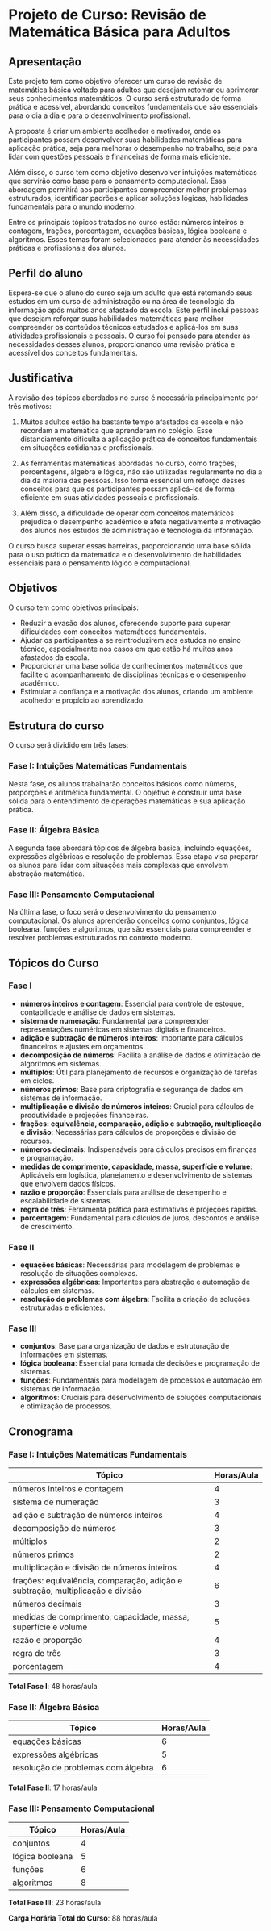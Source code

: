 # Projeto de Curso: Revisão de Matemática Básica para Adultos

## Apresentação

Este projeto tem como objetivo oferecer um curso de revisão de matemática básica voltado para adultos que desejam retomar ou aprimorar seus conhecimentos matemáticos. O curso será estruturado de forma prática e acessível, abordando conceitos fundamentais que são essenciais para o dia a dia e para o desenvolvimento profissional.

A proposta é criar um ambiente acolhedor e motivador, onde os participantes possam desenvolver suas habilidades matemáticas para aplicação prática, seja para melhorar o desempenho no trabalho, seja para lidar com questões pessoais e financeiras de forma mais eficiente.

Além disso, o curso tem como objetivo desenvolver intuições matemáticas que servirão como base para o pensamento computacional. Essa abordagem permitirá aos participantes compreender melhor problemas estruturados, identificar padrões e aplicar soluções lógicas, habilidades fundamentais para o mundo moderno.

Entre os principais tópicos tratados no curso estão: números inteiros e contagem, frações, porcentagem, equações básicas, lógica booleana e algoritmos. Esses temas foram selecionados para atender às necessidades práticas e profissionais dos alunos.

## Perfil do aluno

Espera-se que o aluno do curso seja um adulto que está retomando seus estudos em um curso de administração ou na área de tecnologia da informação após muitos anos afastado da escola. Este perfil inclui pessoas que desejam reforçar suas habilidades matemáticas para melhor compreender os conteúdos técnicos estudados e aplicá-los em suas atividades profissionais e pessoais. O curso foi pensado para atender às necessidades desses alunos, proporcionando uma revisão prática e acessível dos conceitos fundamentais.

## Justificativa

A revisão dos tópicos abordados no curso é necessária principalmente por três motivos:

1. Muitos adultos estão há bastante tempo afastados da escola e não recordam a matemática que aprenderam no colégio. Esse distanciamento dificulta a aplicação prática de conceitos fundamentais em situações cotidianas e profissionais.

2. As ferramentas matemáticas abordadas no curso, como frações, porcentagens, álgebra e lógica, não são utilizadas regularmente no dia a dia da maioria das pessoas. Isso torna essencial um reforço desses conceitos para que os participantes possam aplicá-los de forma eficiente em suas atividades pessoais e profissionais.

3. Além disso, a dificuldade de operar com conceitos matemáticos prejudica o desempenho acadêmico e afeta negativamente a motivação dos alunos nos estudos de administração e tecnologia da informação.

O curso busca superar essas barreiras, proporcionando uma base sólida para o uso prático da matemática e o desenvolvimento de habilidades essenciais para o pensamento lógico e computacional.


## Objetivos

O curso tem como objetivos principais:

- Reduzir a evasão dos alunos, oferecendo suporte para superar dificuldades com conceitos matemáticos fundamentais.
- Ajudar os participantes a se reintroduzirem aos estudos no ensino técnico, especialmente nos casos em que estão há muitos anos afastados da escola.
- Proporcionar uma base sólida de conhecimentos matemáticos que facilite o acompanhamento de disciplinas técnicas e o desempenho acadêmico.
- Estimular a confiança e a motivação dos alunos, criando um ambiente acolhedor e propício ao aprendizado.

## Estrutura do curso

O curso será dividido em três fases:

### Fase I: Intuições Matemáticas Fundamentais
Nesta fase, os alunos trabalharão conceitos básicos como números, proporções e aritmética fundamental. O objetivo é construir uma base sólida para o entendimento de operações matemáticas e sua aplicação prática.

### Fase II: Álgebra Básica
A segunda fase abordará tópicos de álgebra básica, incluindo equações, expressões algébricas e resolução de problemas. Essa etapa visa preparar os alunos para lidar com situações mais complexas que envolvem abstração matemática.

### Fase III: Pensamento Computacional
Na última fase, o foco será o desenvolvimento do pensamento computacional. Os alunos aprenderão conceitos como conjuntos, lógica booleana, funções e algoritmos, que são essenciais para compreender e resolver problemas estruturados no contexto moderno.

## Tópicos do Curso

### Fase I

- **números inteiros e contagem**: Essencial para controle de estoque, contabilidade e análise de dados em sistemas.
- **sistema de numeração**: Fundamental para compreender representações numéricas em sistemas digitais e financeiros.
- **adição e subtração de números inteiros**: Importante para cálculos financeiros e ajustes em orçamentos.
- **decomposição de números**: Facilita a análise de dados e otimização de algoritmos em sistemas.
- **múltiplos**: Útil para planejamento de recursos e organização de tarefas em ciclos.
- **números primos**: Base para criptografia e segurança de dados em sistemas de informação.
- **multiplicação e divisão de números inteiros**: Crucial para cálculos de produtividade e projeções financeiras.
- **frações: equivalência, comparação, adição e subtração, multiplicação e divisão**: Necessárias para cálculos de proporções e divisão de recursos.
- **números decimais**: Indispensáveis para cálculos precisos em finanças e programação.
- **medidas de comprimento, capacidade, massa, superfície e volume**: Aplicáveis em logística, planejamento e desenvolvimento de sistemas que envolvem dados físicos.
- **razão e proporção**: Essenciais para análise de desempenho e escalabilidade de sistemas.
- **regra de três**: Ferramenta prática para estimativas e projeções rápidas.
- **porcentagem**: Fundamental para cálculos de juros, descontos e análise de crescimento.

### Fase II

- **equações básicas**: Necessárias para modelagem de problemas e resolução de situações complexas.
- **expressões algébricas**: Importantes para abstração e automação de cálculos em sistemas.
- **resolução de problemas com álgebra**: Facilita a criação de soluções estruturadas e eficientes.

### Fase III

- **conjuntos**: Base para organização de dados e estruturação de informações em sistemas.
- **lógica booleana**: Essencial para tomada de decisões e programação de sistemas.
- **funções**: Fundamentais para modelagem de processos e automação em sistemas de informação.
- **algoritmos**: Cruciais para desenvolvimento de soluções computacionais e otimização de processos.


## Cronograma

### Fase I: Intuições Matemáticas Fundamentais

| Tópico                                      | Horas/Aula |
|---------------------------------------------|------------|
| números inteiros e contagem                 | 4          |
| sistema de numeração                        | 3          |
| adição e subtração de números inteiros      | 4          |
| decomposição de números                     | 3          |
| múltiplos                                   | 2          |
| números primos                              | 2          |
| multiplicação e divisão de números inteiros | 4          |
| frações: equivalência, comparação, adição e subtração, multiplicação e divisão | 6          |
| números decimais                            | 3          |
| medidas de comprimento, capacidade, massa, superfície e volume | 5          |
| razão e proporção                          | 4          |
| regra de três                              | 3          |
| porcentagem                                | 4          |

**Total Fase I**: 48 horas/aula

### Fase II: Álgebra Básica

| Tópico                       | Horas/Aula |
|------------------------------|------------|
| equações básicas             | 6          |
| expressões algébricas         | 5          |
| resolução de problemas com álgebra | 6          |

**Total Fase II**: 17 horas/aula

### Fase III: Pensamento Computacional

| Tópico           | Horas/Aula |
|-------------------|------------|
| conjuntos         | 4          |
| lógica booleana   | 5          |
| funções           | 6          |
| algoritmos        | 8          |

**Total Fase III**: 23 horas/aula

**Carga Horária Total do Curso**: 88 horas/aula

